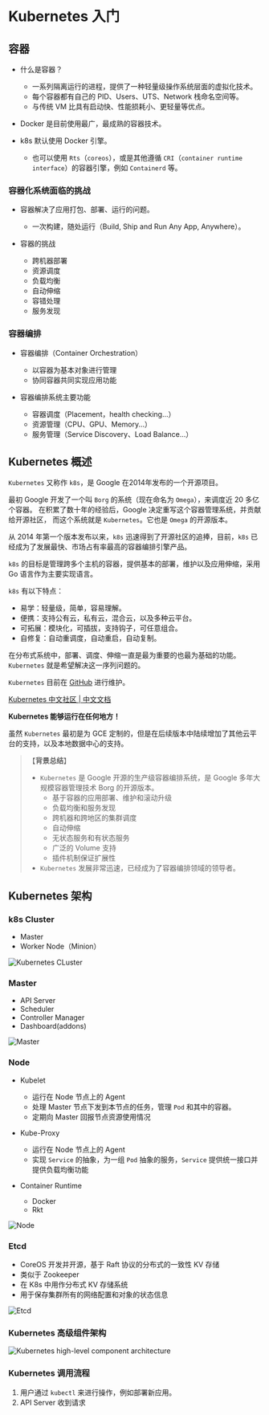 # Kubernetes 入门

## 容器

- 什么是容器？
  - 一系列隔离运行的进程，提供了一种轻量级操作系统层面的虚拟化技术。
  - 每个容器都有自己的 PID、Users、UTS、Network 栈命名空间等。
  - 与传统 VM 比具有启动快、性能损耗小、更轻量等优点。
  
- Docker 是目前使用最广，最成熟的容器技术。

- k8s 默认使用 Docker 引擎。
  - 也可以使用 `Rts`（`coreos`），或是其他遵循 `CRI`（`container runtime interface`）的容器引擎，例如 `Containerd` 等。

### 容器化系统面临的挑战

- 容器解决了应用打包、部署、运行的问题。
  - 一次构建，随处运行（Build, Ship and Run Any App, Anywhere）。
  
- 容器的挑战
  - 跨机器部署
  - 资源调度
  - 负载均衡
  - 自动伸缩
  - 容错处理
  - 服务发现
  
### 容器编排

- 容器编排（Container Orchestration）
  - 以容器为基本对象进行管理
  - 协同容器共同实现应用功能
  
- 容器编排系统主要功能
  - 容器调度（Placement，health checking...）
  - 资源管理（CPU、GPU、Memory...）
  - 服务管理（Service Discovery、Load Balance...）

## Kubernetes 概述

`Kubernetes` 又称作 `k8s`，是 Google 在2014年发布的一个开源项目。

最初 Google 开发了一个叫 `Borg` 的系统（现在命名为 `Omega`），来调度近 20 多亿个容器。 在积累了数十年的经验后，Google 决定重写这个容器管理系统，并贡献给开源社区， 而这个系统就是 `Kubernetes`。它也是 `Omega` 的开源版本。

从 2014 年第一个版本发布以来，`k8s` 迅速得到了开源社区的追捧，目前，`k8s` 已经成为了发展最快、市场占有率最高的容器编排引擎产品。

`k8s` 的目标是管理跨多个主机的容器，提供基本的部署，维护以及应用伸缩，采用 Go 语言作为主要实现语言。

`k8s` 有以下特点：
- 易学：轻量级，简单，容易理解。
- 便携：支持公有云，私有云，混合云，以及多种云平台。
- 可拓展：模块化，可插拔，支持钩子，可任意组合。
- 自修复：自动重调度，自动重启，自动复制。

在分布式系统中，部署、调度、伸缩一直是最为重要的也最为基础的功能。`Kubernetes` 就是希望解决这一序列问题的。

`Kubernetes` 目前在 [GitHub](https://github.com/kubernetes/kubernetes) 进行维护。

[Kubernetes 中文社区 | 中文文档](https://www.kubernetes.org.cn/k8s)

**Kubernetes 能够运行在任何地方！**

虽然 `Kubernetes` 最初是为 GCE 定制的，但是在后续版本中陆续增加了其他云平台的支持，以及本地数据中心的支持。

> 【**背景总结**】
> - `Kubernetes` 是 Google 开源的生产级容器编排系统，是 Google 多年大规模容器管理技术 Borg 的开源版本。
>   - 基于容器的应用部署、维护和滚动升级
>   - 负载均衡和服务发现
>   - 跨机器和跨地区的集群调度
>   - 自动伸缩
>   - 无状态服务和有状态服务
>   - 广泛的 Volume 支持
>   - 插件机制保证扩展性
> - `Kubernetes` 发展非常迅速，已经成为了容器编排领域的领导者。

## Kubernetes 架构

### k8s Cluster
  
- Master
- Worker Node（Minion）

![Kubernetes CLuster](images/Kubernetes架构-Cluster.png)

### Master

- API Server
- Scheduler
- Controller Manager
- Dashboard(addons)

![Master](./images/Kubernetes架构-Master.png)

### Node

- Kubelet
  - 运行在 Node 节点上的 Agent
  - 处理 Master 节点下发到本节点的任务，管理 `Pod` 和其中的容器。
  - 定期向 Master 回报节点资源使用情况

- Kube-Proxy
  - 运行在 Node 节点上的 Agent
  - 实现 `Service` 的抽象，为一组 `Pod` 抽象的服务，`Service` 提供统一接口并提供负载均衡功能
  
- Container Runtime
  - Docker
  - Rkt

![Node](./images/Kubernetes架构-Node.png)

### Etcd

- CoreOS 开发并开源，基于 Raft 协议的分布式的一致性 KV 存储
- 类似于 Zookeeper
- 在 K8s 中用作分布式 KV 存储系统
- 用于保存集群所有的网络配置和对象的状态信息 

![Etcd](./images/Kubernetes架构-Etcd.png)

### Kubernetes 高级组件架构

![Kubernetes high-level component architecture](./images/Kubernetes高级组件架构.png)

### Kubernetes 调用流程

1. 用户通过 `kubectl` 来进行操作，例如部署新应用。
2. API Server 收到请求